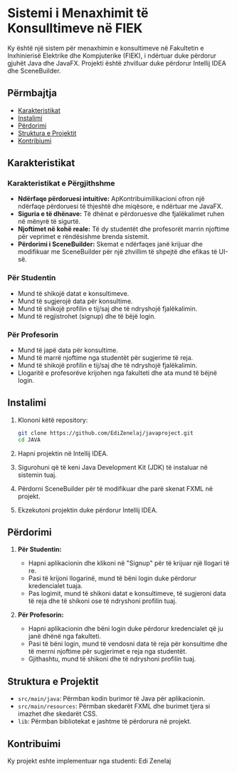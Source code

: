 # Sistemi i Menaxhimit të Konsulltimeve në FIEK

Ky është një sistem për menaxhimin e konsultimeve në Fakultetin e Inxhinierisë Elektrike dhe Kompjuterike (FIEK), i ndërtuar duke përdorur gjuhët Java dhe JavaFX. Projekti është zhvilluar duke përdorur Intellij IDEA dhe SceneBuilder.

## Përmbajtja
- [Karakteristikat](#karakteristikat)
- [Instalimi](#instalimi)
- [Përdorimi](#përdorimi)
- [Struktura e Projektit](#struktura-e-projektit)
- [Kontribiumi](#kontribuimi)


## Karakteristikat
### Karakteristikat e Përgjithshme

- **Ndërfaqe përdoruesi intuitive:** ApKontribuimilikacioni ofron një ndërfaqe përdoruesi të thjeshtë dhe miqësore, e ndërtuar me JavaFX.
- **Siguria e të dhënave:** Të dhënat e përdoruesve dhe fjalëkalimet ruhen në mënyrë të sigurtë.
- **Njoftimet në kohë reale:** Të dy studentët dhe profesorët marrin njoftime për veprimet e rëndësishme brenda sistemit.
- **Përdorimi i SceneBuilder:** Skemat e ndërfaqes janë krijuar dhe modifikuar me SceneBuilder për një zhvillim të shpejtë dhe efikas të UI-së.

### Për Studentin
- Mund të shikojë datat e konsultimeve.
- Mund të sugjerojë data për konsultime.
- Mund të shikojë profilin e tij/saj dhe të ndryshojë fjalëkalimin.
- Mund të regjistrohet (signup) dhe të bëjë login.

### Për Profesorin
- Mund të japë data për konsultime.
- Mund të marrë njoftime nga studentët për sugjerime të reja.
- Mund të shikojë profilin e tij/saj dhe të ndryshojë fjalëkalimin.
- Llogaritë e profesorëve krijohen nga fakulteti dhe ata mund të bëjnë login.

## Instalimi

1. Klononi këtë repository:
    ```sh
    git clone https://github.com/EdiZenelaj/javaproject.git
    cd JAVA
    ```

2. Hapni projektin në Intellij IDEA.

3. Sigurohuni që të keni Java Development Kit (JDK) të instaluar në sistemin tuaj.

4. Përdorni SceneBuilder për të modifikuar dhe parë skenat FXML në projekt.

5. Ekzekutoni projektin duke përdorur Intellij IDEA.

## Përdorimi

1. **Për Studentin:**
    - Hapni aplikacionin dhe klikoni në "Signup" për të krijuar një llogari të re.
    - Pasi të krijoni llogarinë, mund të bëni login duke përdorur kredencialet tuaja.
    - Pas logimit, mund të shikoni datat e konsultimeve, të sugjeroni data të reja dhe të shikoni ose të ndryshoni profilin tuaj.

2. **Për Profesorin:**
    - Hapni aplikacionin dhe bëni login duke përdorur kredencialet që ju janë dhënë nga fakulteti.
    - Pasi të bëni login, mund të vendosni data të reja për konsultime dhe të merrni njoftime për sugjerimet e reja nga studentët.
    - Gjithashtu, mund të shikoni dhe të ndryshoni profilin tuaj.

## Struktura e Projektit

- `src/main/java`: Përmban kodin burimor të Java për aplikacionin.
- `src/main/resources`: Përmban skedarët FXML dhe burimet tjera si imazhet dhe skedarët CSS.
- `lib`: Përmban bibliotekat e jashtme të përdorura në projekt.

## Kontribuimi

Ky projekt eshte implementuar nga studenti: Edi Zenelaj

